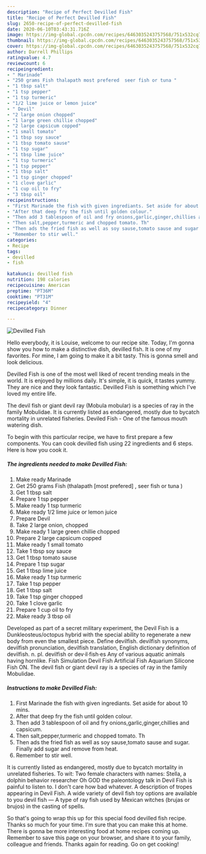 ```yaml
---
description: "Recipe of Perfect Devilled Fish"
title: "Recipe of Perfect Devilled Fish"
slug: 2650-recipe-of-perfect-devilled-fish
date: 2020-06-10T03:43:31.716Z
image: https://img-global.cpcdn.com/recipes/6463035243757568/751x532cq70/devilled-fish-recipe-main-photo.jpg
thumbnail: https://img-global.cpcdn.com/recipes/6463035243757568/751x532cq70/devilled-fish-recipe-main-photo.jpg
cover: https://img-global.cpcdn.com/recipes/6463035243757568/751x532cq70/devilled-fish-recipe-main-photo.jpg
author: Darrell Phillips
ratingvalue: 4.7
reviewcount: 6
recipeingredient:
- " Marinade"
- "250 grams Fish thalapath most prefered  seer fish or tuna "
- "1 tbsp salt"
- "1 tsp pepper"
- "1 tsp turmeric"
- "1/2 lime juice or lemon juice"
- " Devil"
- "2 large onion chopped"
- "1 large green chillie chopped"
- "2 large capsicum copped"
- "1 small tomato"
- "1 tbsp soy sauce"
- "1 tbsp tomato sause"
- "1 tsp sugar"
- "1 tbsp lime juice"
- "1 tsp turmeric"
- "1 tsp pepper"
- "1 tbsp salt"
- "1 tsp ginger chopped"
- "1 clove garlic"
- "1 cup oil to fry"
- "3 tbsp oil"
recipeinstructions:
- "First Marinade the fish with given ingrediants. Set aside for about 10 mins."
- "After that deep fry the fish until golden colour."
- "Then add 3 tablespoon of oil and fry onions,garlic,ginger,chillies and capsicum."
- "Then salt,pepper,turmeric and chopped tomato. Th"
- "Then ads the fried fish as well as soy sause,tomato sause and sugar. Finally add sugar and remove from heat."
- "Remember to stir well."
categories:
- Recipe
tags:
- devilled
- fish

katakunci: devilled fish 
nutrition: 198 calories
recipecuisine: American
preptime: "PT36M"
cooktime: "PT31M"
recipeyield: "4"
recipecategory: Dinner

---
```



![Devilled Fish](https://img-global.cpcdn.com/recipes/6463035243757568/751x532cq70/devilled-fish-recipe-main-photo.jpg)

Hello everybody, it is Louise, welcome to our recipe site. Today, I'm gonna show you how to make a distinctive dish, devilled fish. It is one of my favorites. For mine, I am going to make it a bit tasty. This is gonna smell and look delicious.

Devilled Fish is one of the most well liked of recent trending meals in the world. It is enjoyed by millions daily. It's simple, it is quick, it tastes yummy. They are nice and they look fantastic. Devilled Fish is something which I've loved my entire life.

The devil fish or giant devil ray (Mobula mobular) is a species of ray in the family Mobulidae. It is currently listed as endangered, mostly due to bycatch mortality in unrelated fisheries. Deviled Fish - One of the famous mouth watering dish.


To begin with this particular recipe, we have to first prepare a few components. You can cook devilled fish using 22 ingredients and 6 steps. Here is how you cook it.

<!--inarticleads1-->

##### The ingredients needed to make Devilled Fish:

1. Make ready  Marinade
1. Get 250 grams Fish (thalapath [most prefered] , seer fish or tuna )
1. Get 1 tbsp salt
1. Prepare 1 tsp pepper
1. Make ready 1 tsp turmeric
1. Make ready 1/2 lime juice or lemon juice
1. Prepare  Devil
1. Take 2 large onion, chopped
1. Make ready 1 large green chillie chopped
1. Prepare 2 large capsicum copped
1. Make ready 1 small tomato
1. Take 1 tbsp soy sauce
1. Get 1 tbsp tomato sause
1. Prepare 1 tsp sugar
1. Get 1 tbsp lime juice
1. Make ready 1 tsp turmeric
1. Take 1 tsp pepper
1. Get 1 tbsp salt
1. Take 1 tsp ginger chopped
1. Take 1 clove garlic
1. Prepare 1 cup oil to fry
1. Make ready 3 tbsp oil


Developed as part of a secret military experiment, the Devil Fish is a Dunkleosteus/octopus hybrid with the special ability to regenerate a new body from even the smallest piece. Define devilfish. devilfish synonyms, devilfish pronunciation, devilfish translation, English dictionary definition of devilfish. n. pl. devilfish or dev·il·fish·es Any of various aquatic animals having hornlike. Fish Simulation Devil Fish Artificial Fish Aquarium Silicone Fish ON. The devil fish or giant devil ray is a species of ray in the family Mobulidae. 

<!--inarticleads2-->

##### Instructions to make Devilled Fish:

1. First Marinade the fish with given ingrediants. Set aside for about 10 mins.
1. After that deep fry the fish until golden colour.
1. Then add 3 tablespoon of oil and fry onions,garlic,ginger,chillies and capsicum.
1. Then salt,pepper,turmeric and chopped tomato. Th
1. Then ads the fried fish as well as soy sause,tomato sause and sugar. Finally add sugar and remove from heat.
1. Remember to stir well.


It is currently listed as endangered, mostly due to bycatch mortality in unrelated fisheries. To wit: Two female characters with names: Stella, a dolphin behavior researcher Oh GOD the paleontology talk in Devil Fish is painful to listen to. I don&#39;t care how bad whatever. A description of tropes appearing in Devil Fish. A wide variety of devil fish toy options are available to you devil fish — A type of ray fish used by Mexican witches (brujas or brujos) in the casting of spells. 

So that's going to wrap this up for this special food devilled fish recipe. Thanks so much for your time. I'm sure that you can make this at home. There is gonna be more interesting food at home recipes coming up. Remember to save this page on your browser, and share it to your family, colleague and friends. Thanks again for reading. Go on get cooking!
